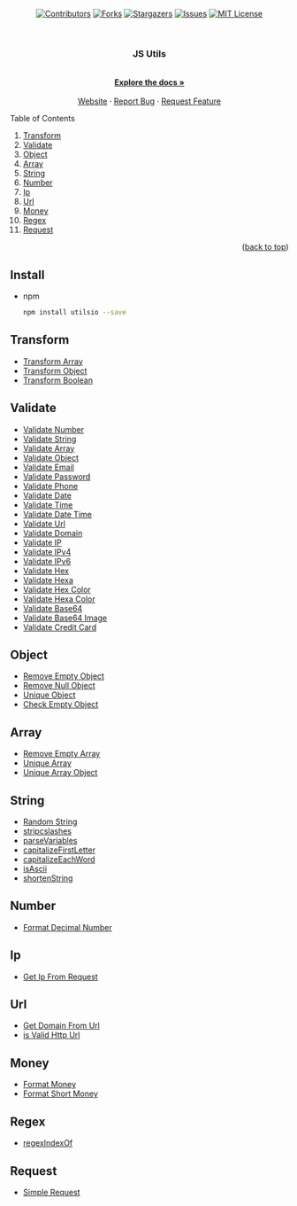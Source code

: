 <div id="top"></div>

<!-- PROJECT SHIELDS -->
<div align="center">

[![Contributors][contributors-shield]][contributors-url]
[![Forks][forks-shield]][forks-url]
[![Stargazers][stars-shield]][stars-url]
[![Issues][issues-shield]][issues-url]
[![MIT License][license-shield]][license-url]

</div>
<!-- PROJECT LOGO -->
<br />
<div align="center">
  <h3 align="center">JS Utils</h3>
  <p align="center">
    <br />
    <a href="#"><strong>Explore the docs »</strong></a>
    <br />
    <br />
    <a href="https://tanthang.dev">Website</a>
    ·
    <a href="https://github.com/TanThangDev/utilsio/issues">Report Bug</a>
    ·
    <a href="https://github.com/TanThangDev/utilsio/issues">Request Feature</a>
  </p>
</div>

<!-- TABLE OF CONTENTS -->
<summary>Table of Contents</summary>
<ol>
  <li><a href="#transform">Transform</a></li>
  <li><a href="#validate">Validate</a></li>
  <li><a href="#object">Object</a></li>
  <li><a href="#array">Array</a></li>
  <li><a href="#string">String</a></li>
  <li><a href="#number">Number</a></li>
  <li><a href="#ip">Ip</a></li>
  <li><a href="#url">Url</a></li>
  <li><a href="#money">Money</a></li>
  <li><a href="#regex">Regex</a></li>
  <li><a href="#request">Request</a></li>
</ol>
<p align="right">(<a href="#top">back to top</a>)</p>

<!-- GETTING STARTED -->

## Install

- npm
  ```sh
  npm install utilsio --save
  ```

## Transform

  <ul>
    <li><a href="/src/transform/transform.array.ts">Transform Array</a></li>
    <li><a href="/src/transform/transform.object.ts">Transform Object</a></li>
    <li><a href="/src/transform/transform.boolean.ts">Transform Boolean</a></li>
  </ul>

## Validate

  <ul>
    <li><a href="/src/validate/index.ts#1">Validate Number</a></li>
    <li><a href="/src/validate/index.ts#5">Validate String</a></li>
    <li><a href="/src/validate/index.ts#9">Validate Array</a></li>
    <li><a href="/src/validate/index.ts#13">Validate Object</a></li>
    <li><a href="/src/validate/index.ts#17">Validate Email</a></li>
    <li><a href="/src/validate/index.ts#21">Validate Password</a></li>
    <li><a href="/src/validate/index.ts#25">Validate Phone</a></li>
    <li><a href="/src/validate/index.ts#29">Validate Date</a></li>
    <li><a href="/src/validate/index.ts#33">Validate Time</a></li>
    <li><a href="/src/validate/index.ts#37">Validate Date Time</a></li>
    <li><a href="/src/validate/index.ts#41">Validate Url</a></li>
    <li><a href="/src/validate/index.ts#45">Validate Domain</a></li>
    <li><a href="/src/validate/index.ts#49">Validate IP</a></li>
    <li><a href="/src/validate/index.ts#53">Validate IPv4</a></li>
    <li><a href="/src/validate/index.ts#59">Validate IPv6</a></li>
    <li><a href="/src/validate/index.ts#63">Validate Hex</a></li>
    <li><a href="/src/validate/index.ts#67">Validate Hexa</a></li>
    <li><a href="/src/validate/index.ts#71">Validate Hex Color</a></li>
    <li><a href="/src/validate/index.ts#75">Validate Hexa Color</a></li>
    <li><a href="/src/validate/index.ts#79">Validate Base64</a></li>
    <li><a href="/src/validate/index.ts#83">Validate Base64 Image</a></li>
    <li><a href="/src/validate/index.ts#87">Validate Credit Card</a></li>
  </ul>

## Object

  <ul>
    <li><a href="/src/object/removeEmptyObject.ts">Remove Empty Object</a></li>
    <li><a href="/src/object/removeNullObject.ts">Remove Null Object</a></li>
    <li><a href="/src/object/uniqueObject.ts">Unique Object</a></li>
    <li><a href="/src/object/isEmptyObj.ts">Check Empty Object</a></li>
  </ul>

## Array

  <ul>
    <li><a href="/src/array/removeEmptyArray.ts">Remove Empty Array</a></li>
    <li><a href="/src/array/uniqueArray.ts">Unique Array</a></li>
    <li><a href="/src/array/uniqueArrayObject">Unique Array Object</a></li>
  </ul>

## String

  <ul>
    <li><a href="/src/string/randomString.ts">Random String</a></li>
    <li><a href="/src/string/stripcslashes.ts">stripcslashes</a></li>
    <li><a href="/src/string/parseVariables.ts">parseVariables</a></li>
    <li><a href="/src/string/capitalizeFirstLetter.ts">capitalizeFirstLetter</a></li>
    <li><a href="/src/string/capitalizeEachWord.ts">capitalizeEachWord</a></li>
    <li><a href="/src/string/isAscii.ts">isAscii</a></li>
    <li><a href="/src/string/shortenString.ts">shortenString</a></li>
  </ul>

## Number

  <ul>
    <li><a href="/src/number/formatDecimalNumber.ts">Format Decimal Number</a></li>
  </ul>

## Ip

  <ul>
    <li><a href="/src/ip/getIpFromRequest.ts">Get Ip From Request</a></li>
  </ul>

## Url

  <ul>
    <li><a href="/src/url/getDomainFromUrl.ts">Get Domain From Url</a></li>
    <li><a href="/src/url/isValidHttpUrl.ts">is Valid Http Url</a></li>
  </ul>

## Money

  <ul>
    <li><a href="/src/money/formatMoney.ts">Format Money</a></li>
    <li><a href="/src/money/formatShortMoney.ts">Format Short Money</a></li>
  </ul>

## Regex

  <ul>
    <li><a href="/src/regex/regexIndexOf.ts">regexIndexOf</a></li>
  </ul>

## Request

  <ul>
    <li><a href="/src/request/index.ts">Simple Request</a></li>
  </ul>

<!-- SETTING -->

[contributors-shield]: https://img.shields.io/github/contributors/TanThangDev/utilsio.svg?style=for-the-badge
[contributors-url]: https://github.com/TanThangDev/utilsio/graphs/contributors
[forks-shield]: https://img.shields.io/github/forks/TanThangDev/utilsio.svg?style=for-the-badge
[forks-url]: https://github.com/TanThangDev/utilsio/network/members
[stars-shield]: https://img.shields.io/github/stars/TanThangDev/utilsio.svg?style=for-the-badge
[stars-url]: https://github.com/TanThangDev/utilsio/stargazers
[issues-shield]: https://img.shields.io/github/issues/TanThangDev/utilsio.svg?style=for-the-badge
[issues-url]: https://github.com/TanThangDev/utilsio/issues
[license-shield]: https://img.shields.io/github/license/TanThangDev/utilsio.svg?style=for-the-badge
[license-url]: https://github.com/TanThangDev/utilsio/blob/master/LICENSE
